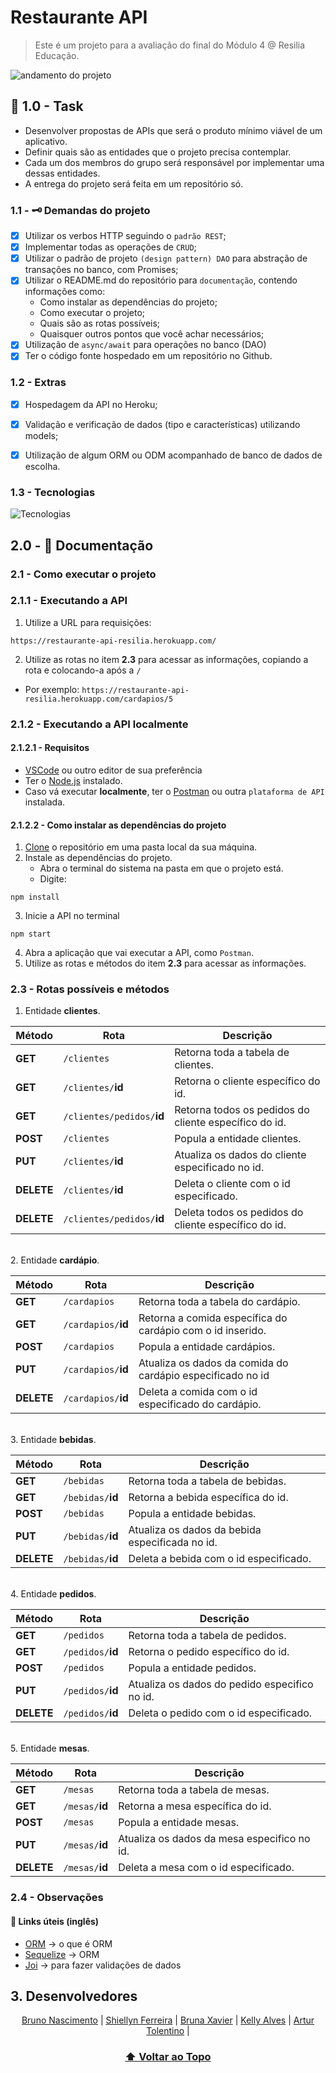 #  Restaurante API
> Este é um projeto para a avaliação do final do Módulo 4 @ Resilia Educação.<br>

![andamento do projeto](https://img.shields.io/badge/status-concluido-green?style=for-the-badge&logo=appveyor)

## 📌 1.0 - Task
- Desenvolver propostas de APIs que será o produto mínimo viável de um aplicativo.
- Definir quais são as entidades que o projeto precisa contemplar.
- Cada um dos membros do grupo será responsável por implementar uma dessas entidades.
- A entrega do projeto será feita em um repositório só.

### 1.1 - 🗝 Demandas do projeto
- [X] Utilizar os verbos HTTP seguindo o ``padrão REST``;
- [X] Implementar todas as operações de ``CRUD``;
- [X] Utilizar o padrão de projeto ``(design pattern) DAO`` para abstração de transações no banco, com Promises;
- [X] Utilizar o README.md do repositório para ``documentação``, contendo informações
como:
  - Como instalar as dependências do projeto;
  - Como executar o projeto;
  - Quais são as rotas possíveis;
  - Quaisquer outros pontos que você achar necessários;
- [X] Utilização de ``async/await`` para operações no banco (DAO)
- [X] Ter o código fonte hospedado em um repositório no Github.

### 1.2 - Extras
- [X] Hospedagem da API no Heroku;
- [X] Validação e verificação de dados (tipo e características) utilizando models;
- [X] Utilização de algum ORM ou ODM acompanhado de banco de dados de escolha.


### 1.3 - Tecnologias
![Tecnologias](https://skillicons.dev/icons?i=nodejs,express)

## 2.0 - 📄 Documentação

### 2.1 - Como executar o projeto

### 2.1.1 - Executando a API
1. Utilize a  URL para requisições:
```
https://restaurante-api-resilia.herokuapp.com/
```
2. Utilize as rotas no item <strong>2.3</strong> para acessar as informações, copiando a rota e colocando-a após a `/`
- Por exemplo:
`https://restaurante-api-resilia.herokuapp.com/cardapios/5`

### 2.1.2 - Executando a API localmente

#### 2.1.2.1 - Requisitos
- [VSCode](https://code.visualstudio.com/) ou outro editor de sua preferência
- Ter o [Node.js](https://nodejs.org/en/) instalado.
- Caso vá executar <strong>localmente</strong>, ter o [Postman](https://www.postman.com/) ou outra `plataforma de API` instalada. 

#### 2.1.2.2 - Como instalar as dependências do projeto
1. [Clone](https://www.youtube.com/watch?v=CisK8M3K0dI&ab_channel=Geofisicando) o repositório em uma pasta local da sua máquina. 
2. Instale as dependências do projeto.
   - Abra o terminal do sistema na pasta em que o projeto está.
   - Digite:
```
npm install
```


3. Inicie a API no terminal
```
npm start
```
4. Abra a aplicação que vai executar a API, como `Postman`.
5. Utilize as rotas e métodos do item <strong>2.3</strong> para acessar as informações.

### 2.3 - Rotas possíveis e métodos

1. Entidade <strong>clientes</strong>.

| Método | Rota | Descrição |
| ------ | ----- | ----------- |
| **GET** | `/clientes` | Retorna toda a tabela de clientes. |
| **GET** | `/clientes/`<strong>id | Retorna o cliente específico do id. |
| **GET** | `/clientes/pedidos/`<strong>id | Retorna todos os pedidos do cliente específico do id. |
| **POST** | `/clientes` | Popula a entidade clientes.  |
| **PUT** | `/clientes/`<strong>id | Atualiza os dados do cliente especificado no id.
| **DELETE** | `/clientes/`<strong>id | Deleta o cliente com o id especificado.
| **DELETE** | `/clientes/pedidos/`<strong>id</strong> | Deleta todos os pedidos do cliente específico do id.

<br>
2. Entidade <strong>cardápio</strong>.

| Método | Rota | Descrição |
| ------ | ----- | ----------- |
| **GET** | `/cardapios` | Retorna toda a tabela do cardápio. |
| **GET** | `/cardapios/`<strong>id | Retorna a comida específica do cardápio com o id inserido. |
| **POST** | `/cardapios` | Popula a entidade cardápios.  |
| **PUT** | `/cardapios/`<strong>id | Atualiza os dados da comida do cardápio especificado no id
| **DELETE** | `/cardapios/`<strong>id | Deleta a comida com o id especificado do cardápio.
<br>
3. Entidade <strong>bebidas</strong>.

| Método | Rota | Descrição |
| ------ | ----- | ----------- |
| **GET** | `/bebidas` | Retorna toda a tabela de bebidas. |
| **GET** | `/bebidas/`<strong>id</strong> | Retorna a bebida específica do id. |
| **POST** | `/bebidas` | Popula a entidade bebidas.  |
| **PUT** | `/bebidas/`<strong>id</strong> | Atualiza os dados da bebida especificada no id.
| **DELETE** | `/bebidas/`<strong>id</strong> | Deleta a bebida com o id especificado.
<br>
4. Entidade <strong>pedidos</strong>.

| Método | Rota | Descrição |
| ------ | ----- | ----------- |
| **GET** | `/pedidos` | Retorna toda a tabela de pedidos. |
| **GET** | `/pedidos/`<strong>id</strong> | Retorna o pedido específico do id. |
| **POST** | `/pedidos` | Popula a entidade pedidos.  |
| **PUT** | `/pedidos/`<strong>id</strong> | Atualiza os dados do pedido especifico no id.
| **DELETE** | `/pedidos/`<strong>id</strong> | Deleta o pedido com o id especificado.
<br>
5. Entidade <strong>mesas</strong>.

| Método | Rota | Descrição |
| ------ | ----- | ----------- |
| **GET** | `/mesas` | Retorna toda a tabela de mesas. |
| **GET** | `/mesas/`<strong>id</strong> | Retorna a mesa específica do id. |
| **POST** | `/mesas` | Popula a entidade mesas.  |
| **PUT** | `/mesas/`<strong>id</strong> | Atualiza os dados da mesa especifico no id.
| **DELETE** | `/mesas/`<strong>id</strong> | Deleta a mesa com o id especificado.

### 2.4 - Observações
#### 🔗 Links úteis (inglês)
- [ORM](https://blog.bitsrc.io/what-is-an-orm-and-why-you-should-use-it-b2b6f75f5e2a) → o que é ORM
- [Sequelize](https://sequelize.org/) → ORM 
- [Joi](https://joi.dev/api/) → para fazer validações de dados


## 3. Desenvolvedores

<div align='center'>

[Bruno Nascimento](https://github.com/brunonasc74) | [Shiellyn Ferreira](https://github.com/ShiellynFerr) | [Bruna Xavier](https://github.com/bruxvr) | [Kelly Alves](https://github.com/KellySanttos) | [Artur Tolentino](https://github.com/ArturTolentino) |  
  
  ### [⬆ Voltar ao Topo](#restaurante-api)
  
  </div>
